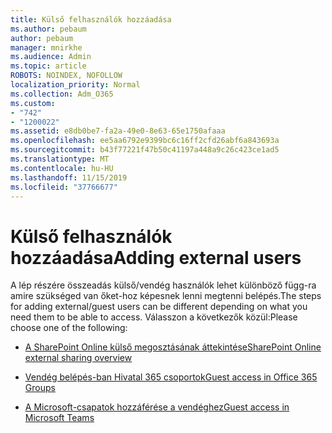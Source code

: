 ```yaml
---
title: Külső felhasználók hozzáadása
ms.author: pebaum
author: pebaum
manager: mnirkhe
ms.audience: Admin
ms.topic: article
ROBOTS: NOINDEX, NOFOLLOW
localization_priority: Normal
ms.collection: Adm_O365
ms.custom:
- "742"
- "1200022"
ms.assetid: e8db0be7-fa2a-49e0-8e63-65e1750afaaa
ms.openlocfilehash: ee5aa6792e9399bc6c16ff2cfd26abf6a843693a
ms.sourcegitcommit: b43f77221f47b50c41197a448a9c26c423ce1ad5
ms.translationtype: MT
ms.contentlocale: hu-HU
ms.lasthandoff: 11/15/2019
ms.locfileid: "37766677"
---
```

# <a name="adding-external-users"></a><span data-ttu-id="e5c89-102">Külső felhasználók hozzáadása</span><span class="sxs-lookup"><span data-stu-id="e5c89-102">Adding external users</span></span>

<span data-ttu-id="e5c89-103">A lép részére összeadás külső/vendég használók lehet különböző függ-ra amire szükséged van őket-hoz képesnek lenni megtenni belépés.</span><span class="sxs-lookup"><span data-stu-id="e5c89-103">The steps for adding external/guest users can be different depending on what you need them to be able to access.</span></span> <span data-ttu-id="e5c89-104">Válasszon a következők közül:</span><span class="sxs-lookup"><span data-stu-id="e5c89-104">Please choose one of the following:</span></span>
  
- [<span data-ttu-id="e5c89-105">A SharePoint Online külső megosztásának áttekintése</span><span class="sxs-lookup"><span data-stu-id="e5c89-105">SharePoint Online external sharing overview</span></span>](https://docs.microsoft.com/sharepoint/external-sharing-overview)

- [<span data-ttu-id="e5c89-106">Vendég belépés-ban Hivatal 365 csoportok</span><span class="sxs-lookup"><span data-stu-id="e5c89-106">Guest access in Office 365 Groups</span></span>](https://support.office.com/en-gb/article/guest-access-in-office-365-groups-bfc7a840-868f-4fd6-a390-f347bf51aff6)

- [<span data-ttu-id="e5c89-107">A Microsoft-csapatok hozzáférése a vendéghez</span><span class="sxs-lookup"><span data-stu-id="e5c89-107">Guest access in Microsoft Teams</span></span>](https://docs.microsoft.com/microsoftteams/guest-access-checklist)
